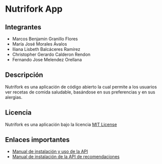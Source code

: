 # Nutrifork App

## Integrantes

- Marcos Benjamin Granillo Flores
- María José Morales Ávalos
- Iliana Lisbeth Balcáceres Ramírez
- Christopher Gerardo Calderon Rendon
- Fernando Jose Melendez Orellana

## Descripción

Nutrifork es una aplicación de código abierto la cual permite a los usuarios ver recetas de comida saludable, basándose en sus preferencias y en sus alergias.

## Licencia

Nutrifork es una aplicación bajo la licencia [MIT License](./LICENSE)

## Enlaces importantes

- [Manual de instalación y uso de la API](server/README.md)
- [Manual de instalación de la API de recomendaciones](recommendation-system/README.md)